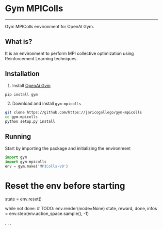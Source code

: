 # Gym MPIColls
--------------

Gym MPIColls environment for OpenAI Gym.

## What is?

It is an environment to perform MPI collective optimization using
Reinforcement Learning techniques.

## Installation
1. Install [OpenAi Gym](https://github.com/openai/gym)
```bash
pip install gym
```

2. Download and install `gym-mpicolls`
```bash
git clone https://github.com/https://jaricogallego/gym-mpicolls
cd gym-mpicolls
python setup.py install
```

## Running
Start by importing the package and initializing the environment
```python
import gym
import gym-mpicolls
env = gym.make('MPIColls-v0')  
```

# Reset the env before starting
state = env.reset()

while not done:
    # TODO: env.render(mode=None)
    state, reward, done, infos = env.step(env.action_space.sample(), -1)

. . .
